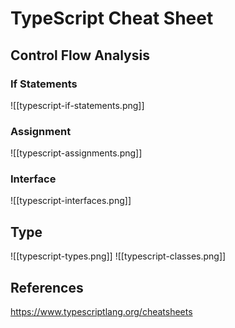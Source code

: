 # TypeScript Cheat Sheet

## Control Flow Analysis

### If Statements
![[typescript-if-statements.png]]
### Assignment
![[typescript-assignments.png]]



### Interface

![[typescript-interfaces.png]]
## Type

![[typescript-types.png]]
![[typescript-classes.png]]

## References
https://www.typescriptlang.org/cheatsheets